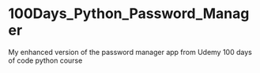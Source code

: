 # 100Days_Python_Password_Manager
My enhanced version of the password manager app from Udemy 100 days of code python course
